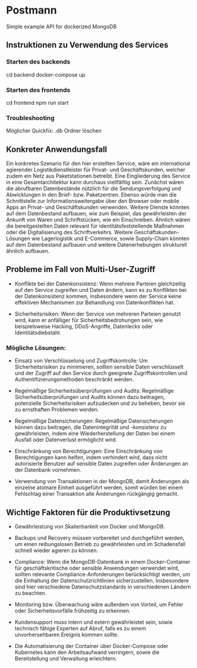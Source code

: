 # Postmann
Simple example API for dockerized MongoDB

## Instruktionen zu Verwendung des Services

### Starten des backends
cd backend
docker-compose up

### Starten des frontends
cd frontend
npm run start

### Troubleshooting
Möglicher Quickfix: .db Ordner löschen

## Konkreter Anwendungsfall
Ein konkretes Szenario für den hier erstellten Service, wäre ein international agierender Logistikdienstleister für Privat- und Geschäftskunden, welcher zudem ein Netz aus Paketstationen betreibt. Eine Eingliederung des Service in eine Gesamtarchitektur kann durchaus viellfälltig sein. Zunächst wären die abrufbaren Datenbestände nützlich für die Sendungsverfolgung und Abwicklungen in den Brief- bzw. Paketzentren. Ebenso würde man die Schnittstelle zur Informationsweitergabe über den Browser oder mobile Apps an Privat- und Geschäftskunden verwenden. Weitere Dienste könnten auf dem Datenbestand aufbauen, wie zum Beispiel, das gewährleisten der Ankunft von Waren und Schriftstücken, wie ein Einschreiben. Ähnlich wären die bereitgestellten Daten relevant für identitätsfeststellende Maßnahmen oder die Digitalisierung des Schriftverkehrs. Weitere Geschäftskunden-Lösungen wie Lagerlogistik und E-Commerce, sowie Supply-Chain könnten auf dem Datenbestand aufbauen und weitere Datenerhebungen strukturell ähnlich aufbauen.

## Probleme im Fall von Multi-User-Zugriff

- Konflikte bei der Datenkonsistenz: Wenn mehrere Parteien gleichzeitig auf den Service zugreifen und Daten ändern, kann es zu Konflikten bei der Datenkonsistenz kommen, insbesondere wenn der Service keine effektiven Mechanismen zur Behandlung von Datenkonflikten hat.

- Sicherheitsrisiken: Wenn der Service von mehreren Parteien genutzt wird, kann er anfälliger für Sicherheitsbedrohungen sein, wie beispielsweise Hacking, DDoS-Angriffe, Datenlecks oder Identitätsdiebstahl.

### Mögliche Lösungen:

- Einsatz von Verschlüsselung und Zugriffskontrolle: Um Sicherheitsrisiken zu minimieren, sollten sensible Daten verschlüsselt und der Zugriff auf den Service durch geeignete Zugriffskontrollen und Authentifizierungsmethoden beschränkt werden.

- Regelmäßige Sicherheitsüberprüfungen und Audits: Regelmäßige Sicherheitsüberprüfungen und Audits können dazu beitragen, potenzielle Sicherheitsrisiken aufzudecken und zu beheben, bevor sie zu ernsthaften Problemen werden.

- Regelmäßige Datensicherungen: Regelmäßige Datensicherungen können dazu beitragen, die Datenintegrität und -konsistenz zu gewährleisten, indem eine Wiederherstellung der Daten bei einem Ausfall oder Datenverlust ermöglicht wird.

- Einschränkung von Berechtigungen: Eine Einschränkung von Berechtigungen kann helfen, indem verhindert wird, dass nicht autorisierte Benutzer auf sensible Daten zugreifen oder Änderungen an der Datenbank vornehmen.

- Verwendung von Transaktionen in der MongoDB, damit Änderungen als einzelne atomare Einheit ausgeführt werden, somit würden bei einem Fehlschlag einer Transaktion alle Änderungen rückgängig gemacht.

## Wichtige Faktoren für die Produktivsetzung

- Gewährleistung von Skalierbarkeit von Docker und MongoDB.

- Backups und Recovery müssen vorbereitet und durchgeführt werden, um einen reibungslosen Betrieb zu gewährleisten und im Schadensfall schnell wieder agieren zu können.

- Compliance: Wenn die MongoDB-Datenbank in einem Docker-Container für geschäftskritische oder sensible Anwendungen verwendet wird, sollten relevante Compliance-Anforderungen berücksichtigt werden, um die Einhaltung der Datenschutzrichtlinien sicherzustellen. Insbesondere sind hier verschiedene Datenschutzstandards in verschiedenen Ländern zu beachten.

- Monitoring bzw. Überwachung wäre außerdem von Vorteil, um Fehler oder Sicherheitsvorfälle frühzeitig zu erkennen.

- Kundensupport muss intern und extern gewährleistet sein, sowie technisch fähige Experten auf Abruf, falls es zu einem unvorhersehbaren Ereignis kommen sollte.

- Die Automatisierung der Container über Docker-Compose oder Kubernetes kann den Arbeitsaufwand verringern, sowie die Bereitstellung und Verwaltung erleichtern. 
